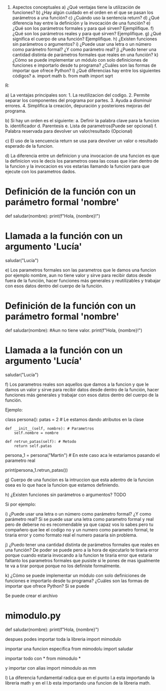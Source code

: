 1. Aspectos conceptuales
a) ¿Qué ventajas tiene la utilización de funciones?
b) ¿Hay algún cuidado en el orden en el que se pasan los parámetros a una función?
c) ¿Cuándo uso la sentencia return?
d) ¿Qué diferencia hay entre la definición y la invocación de una función?
e) ¿Qué son los parámetros formales y para qué sirven? Ejemplifique.
f) ¿Qué son los parámetros reales y para qué sirven? Ejemplifique.
g) ¿Qué significa el cuerpo de una función? Ejemplifique.
h) ¿Existen funciones sin parámetros o argumentos?
i) ¿Puede usar una letra o un número como parámetro formal? ¿Y como parámetro real?
j) ¿Puedo tener una cantidad distinta de parámetros formales que reales en una función?
k) ¿Cómo se puede implementar un módulo con solo definiciones de funciones e importarlo desde
tu programa? ¿Cuáles son las formas de importar que ofrece Python?
l) ¿Qué diferencias hay entre los siguientes códigos?
a. import math
b. from math import sqrt


R:

a) La ventajas principales son:
    1. La reutilizacion del codigo.
    2. Permite separar los componentes del programa por partes.
    3. Ayuda a disminuir errores.
    4. Simplifica la creación, depuración y posteriores mejoras del programa.

b) Si hay un orden es el siguiente:
    a. Definir la palabra clave para la funcion
    b. identificador
    d. Parentesis
    e. Lista de parametros(Puede ser opcional)
    f. Palabra reservada para devolver un valor/resultado (Opcional)

c) El uso de la sencuencia return se usa para devolver un valor o resultado esperado de la funcion.

d) La diferencia entre un definicion y una invocacion de una funcion es que la definicion vos le decis los parametros osea las cosas que irian dentro de la funcion y la invocacion es vos estarias llamando la funcion para que ejecute con los parametros dados.

# Definición de la función con un parámetro formal 'nombre'
def saludar(nombre):
    print(f"Hola, {nombre}!")

# Llamada a la función con un argumento 'Lucía'
saludar("Lucía")

e) Los parametros formales son las parametros que le damos una funcion por ejemplo nombre, aun no tiene valor y sirve para recibir datos desde fuera de la función, hacer funciones más generales y reutilizables y trabajar con esos datos dentro del cuerpo de la función.

# Definición de la función con un parámetro formal 'nombre'
def saludar(nombre): #Aun no tiene valor.
    print(f"Hola, {nombre}!")

# Llamada a la función con un argumento 'Lucía'
saludar("Lucía")

f)  Los parametros reales son aquellos que damos a la funcion y que le damos un valor y sirve para recibir datos desde dentro de la función, hacer funciones más generales y trabajar con esos datos dentro del cuerpo de la función.

Ejemplo:

class persona():
    patas = 2 # Le estamos dando atributos en la clase

    def __init__(self, nombre): # Parametros 
        self.nombre = nombre

    def retrun_patas(self): # Metodo
        return self.patas


persona_1 = persona("Martin") # En este caso aca le estariamos pasando el parametro real

print(persona_1.retrun_patas())

g) Cuerpo de una funcion es la intruccion que esta adentro de la funcion osea es lo que hace la funcion que estamos definiendo.

h) ¿Existen funciones sin parámetros o argumentos? TODO

Si por ejemplo:

i) ¿Puede usar una letra o un número como parámetro formal? ¿Y como parámetro real? Si se puede usar una letra como parametro formal y real pero de deberse no es recomendable ya que capaz vos lo sabes pero tu compañero que lee el codigo no y un numero como parametro formal, te tiraria error y como formato real el numero pasaria sin problema.

j) ¿Puedo tener una cantidad distinta de parámetros formales que reales en una función?
De poder se puede pero a la hora de ejecutarlo te tiraria error porque cuando estaria invocando a la funcion te tiraria error que estaria faltanto los parametros formales que pusiste si le pones de mas igualmente te va a tirar porque porque no los definiste formalmente.

k) ¿Cómo se puede implementar un módulo con solo definiciones de funciones e importarlo desde
tu programa? ¿Cuáles son las formas de importar que ofrece Python?
Si se puede

Se puede crear el archivo
# mimodulo.py
def saludar(nombre):
    print(f"Hola, {nombre}")

despues podes importar toda la libreria
import mimodulo

importar una funcion especifica
from mimodolu import saludar

importar todo con * 
from mimodulo * 

y importar con alias
import mimodulo as mm

l) La diferencia fundamental radica que en el punto l.a esta importando la libreria math y en el l.b esta importando una funcion de la libreria math.
